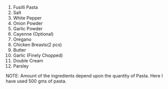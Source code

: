 1. Fusilli Pasta
2. Salt
3. White Pepper
4. Onion Powder
5. Garlic Powder
6. Cayenne (Optional)
7. Oregano
8. Chicken Breasts(2 pcs)
9. Butter
10. Garlic (Finely Chopped)
11. Double Cream 
12. Parsley

NOTE: Amount of the ingredients depend upon the quantity of Pasta. Here I have used 500 gms of pasta.